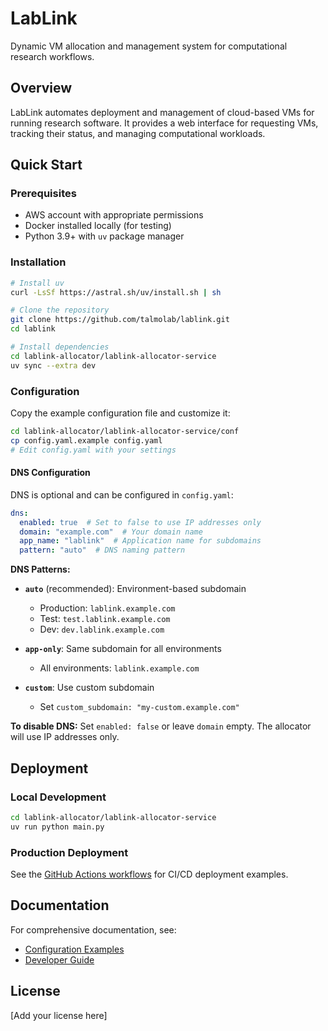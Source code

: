 # LabLink

Dynamic VM allocation and management system for computational research workflows.

## Overview

LabLink automates deployment and management of cloud-based VMs for running research software. It provides a web interface for requesting VMs, tracking their status, and managing computational workloads.

## Quick Start

### Prerequisites

- AWS account with appropriate permissions
- Docker installed locally (for testing)
- Python 3.9+ with `uv` package manager

### Installation

```bash
# Install uv
curl -LsSf https://astral.sh/uv/install.sh | sh

# Clone the repository
git clone https://github.com/talmolab/lablink.git
cd lablink

# Install dependencies
cd lablink-allocator/lablink-allocator-service
uv sync --extra dev
```

### Configuration

Copy the example configuration file and customize it:

```bash
cd lablink-allocator/lablink-allocator-service/conf
cp config.yaml.example config.yaml
# Edit config.yaml with your settings
```

#### DNS Configuration

DNS is optional and can be configured in `config.yaml`:

```yaml
dns:
  enabled: true  # Set to false to use IP addresses only
  domain: "example.com"  # Your domain name
  app_name: "lablink"  # Application name for subdomains
  pattern: "auto"  # DNS naming pattern
```

**DNS Patterns:**

- **`auto`** (recommended): Environment-based subdomain
  - Production: `lablink.example.com`
  - Test: `test.lablink.example.com`
  - Dev: `dev.lablink.example.com`

- **`app-only`**: Same subdomain for all environments
  - All environments: `lablink.example.com`

- **`custom`**: Use custom subdomain
  - Set `custom_subdomain: "my-custom.example.com"`

**To disable DNS:** Set `enabled: false` or leave `domain` empty. The allocator will use IP addresses only.

## Deployment

### Local Development

```bash
cd lablink-allocator/lablink-allocator-service
uv run python main.py
```

### Production Deployment

See the [GitHub Actions workflows](.github/workflows/) for CI/CD deployment examples.

## Documentation

For comprehensive documentation, see:
- [Configuration Examples](lablink-allocator/lablink-allocator-service/conf/config.yaml.example)
- [Developer Guide](https://github.com/talmolab/lablink)

## License

[Add your license here]